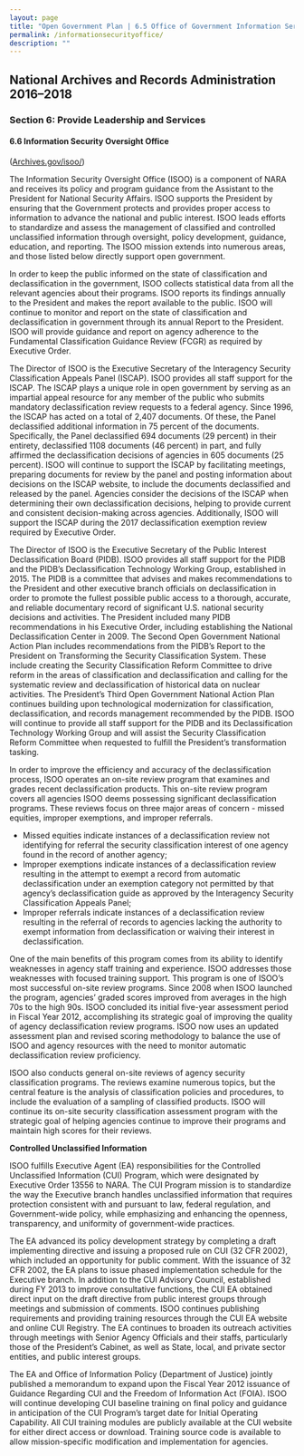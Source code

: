 ```yaml
---
layout: page
title: "Open Government Plan | 6.5 Office of Government Information Services"
permalink: /informationsecurityoffice/
description: ""
---
```


## National Archives and Records Administration 2016–2018

### Section 6: Provide Leadership and Services

#### 6.6 Information Security Oversight Office

(<a href='http://archives.gov/isoo/'>Archives.gov/isoo/</a>)


The Information Security Oversight Office (ISOO) is a component of NARA and receives its policy and program guidance from the Assistant to the President for National Security Affairs.
ISOO supports the President by ensuring that the Government protects and provides proper access to information to advance the national and public interest. ISOO leads efforts to standardize and assess the management of classified and controlled unclassified information through oversight, policy development, guidance, education, and reporting.
The ISOO mission extends into numerous areas, and those listed below directly support open government.

In order to keep the public informed on the state of classification and declassification in the government, ISOO collects statistical data from all the relevant agencies about their programs. ISOO reports its findings annually to the President and makes the report available to the public. ISOO will continue to monitor and report on the state of classification and declassification in government through its annual Report to the President. ISOO will provide guidance and report on agency adherence to the Fundamental Classification Guidance Review (FCGR) as required by Executive Order.

The Director of ISOO is the Executive Secretary of the Interagency Security Classification Appeals Panel (ISCAP). ISOO provides all staff support for the ISCAP. The ISCAP plays a unique role in open government by serving as an impartial appeal resource for any member of the public who submits mandatory declassification review requests to a federal agency. Since 1996, the ISCAP has acted on a total of 2,407 documents. Of these, the Panel declassified additional information in 75 percent of the documents. Specifically, the Panel declassified 694 documents (29 percent) in their entirety, declassified 1108 documents (46 percent) in part, and fully affirmed the declassification decisions of agencies in 605 documents (25 percent). ISOO will continue to support the ISCAP by facilitating meetings, preparing documents for review by the panel and posting information about decisions on the ISCAP website, to include the documents declassified and released by the panel. Agencies consider the decisions of the ISCAP when determining their own declassification decisions, helping to provide current and consistent decision-making across agencies. Additionally, ISOO will support the ISCAP during the 2017 declassification exemption review required by Executive Order.

The Director of ISOO is the Executive Secretary of the Public Interest Declassification Board (PIDB). ISOO provides all staff support for the PIDB and the PIDB’s Declassification Technology Working Group, established in 2015. The PIDB is a committee that advises and makes recommendations to the President and other executive branch officials on declassification in order to promote the fullest possible public access to a thorough, accurate, and reliable documentary record of significant U.S. national security decisions and activities. The President included many PIDB recommendations in his Executive Order, including establishing the National Declassification Center in 2009. The Second Open Government National Action Plan includes recommendations from the PIDB’s Report to the President on Transforming the Security Classification System. These include creating the Security Classification Reform Committee to drive reform in the areas of classification and declassification and calling for the systematic review and declassification of historical data on nuclear activities. The President’s Third Open Government National Action Plan continues building upon technological modernization for classification, declassification, and records management recommended by the PIDB. ISOO will continue to provide all staff support for the PIDB and its Declassification Technology Working Group and will assist the Security Classification Reform Committee when requested to fulfill the President’s transformation tasking.

In order to improve the efficiency and accuracy of the declassification process, ISOO operates an on-site review program that examines and grades recent declassification products. This on-site review program covers all agencies ISOO deems possessing significant declassification programs. These reviews focus on three major areas of concern - missed equities, improper exemptions, and improper referrals.
<ul>
<li>Missed equities indicate instances of a declassification review not identifying for referral the security classification interest of one agency found in the record of another agency;</li>
<li>Improper exemptions indicate instances of a declassification review resulting in the attempt to exempt a record from automatic declassification under an exemption category not permitted by that agency’s declassification guide as approved by the Interagency Security Classification Appeals Panel;</li>
<li>Improper referrals indicate instances of a declassification review resulting in the referral of records to agencies lacking the authority to exempt information from declassification or waiving their interest in declassification.</li>
</ul>

One of the main benefits of this program comes from its ability to identify weaknesses in agency staff training and experience. ISOO addresses those weaknesses with focused training support. This program is one of ISOO’s most successful on-site review programs. Since 2008 when ISOO launched the program, agencies’ graded scores improved from averages in the high 70s to the high 90s. ISOO concluded its initial five-year assessment period in Fiscal Year 2012, accomplishing its strategic goal of improving the quality of agency declassification review programs. ISOO now uses an updated assessment plan and revised scoring methodology to balance the use of ISOO and agency resources with the need to monitor automatic declassification review proficiency.

ISOO also conducts general on-site reviews of agency security classification programs.  The reviews examine numerous topics, but the central feature is the analysis of classification policies and procedures, to include the evaluation of a sampling of classified products. ISOO will continue its on-site security classification assessment program with the strategic goal of helping agencies continue to improve their programs and maintain high scores for their reviews.

<b>Controlled Unclassified Information</b>

ISOO fulfills Executive Agent (EA) responsibilities for the Controlled Unclassified Information (CUI) Program, which were designated by Executive Order 13556 to NARA. The CUI Program mission is to standardize the way the Executive branch handles unclassified information that requires protection consistent with and pursuant to law, federal regulation, and Government-wide policy, while emphasizing and enhancing the openness, transparency, and uniformity of government-wide practices.

The EA advanced its policy development strategy by completing a draft implementing directive and issuing a proposed rule on CUI (32 CFR 2002), which included an opportunity for public comment. With the issuance of 32 CFR 2002, the EA plans to issue phased implementation schedule for the Executive branch. In addition to the CUI Advisory Council, established during FY 2013 to improve consultative functions, the CUI EA obtained direct input on the draft directive from public interest groups through meetings and submission of comments. ISOO continues publishing requirements and providing training resources through the CUI EA website and online CUI Registry. The EA continues to broaden its outreach activities through meetings with Senior Agency Officials and their staffs, particularly those of the President’s Cabinet, as well as State, local, and private sector entities, and public interest groups.

The EA and Office of Information Policy (Department of Justice) jointly published a memorandum to expand upon the Fiscal Year 2012 issuance of Guidance Regarding CUI and the Freedom of Information Act (FOIA). ISOO will continue developing CUI baseline training on final policy and guidance in anticipation of the CUI Program’s target date for Initial Operating Capability. All CUI training modules are publicly available at the CUI website for either direct access or download. Training source code is available to allow mission-specific modification and implementation for agencies.
